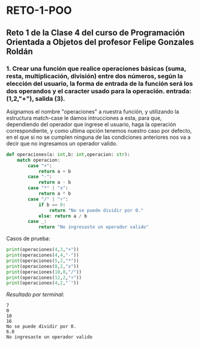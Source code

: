# RETO-1-POO
## Reto 1 de la Clase 4 del curso de Programación Orientada a Objetos del profesor Felipe Gonzales Roldán
### 1. Crear una función que realice operaciones básicas (suma, resta, multiplicación, división) entre dos números, según la elección del usuario, la forma de entrada de la función será los dos operandos y el caracter usado para la operación. entrada: (1,2,"+"), salida (3).
Asignamos el nombre "operaciones" a nuestra función, y utilizando la estructura match-case le damos intrucciones a esta, para que, dependiendo del operador que ingrese el usuario, haga la operación correspondiente, y como ultima opción tenemos nuestro caso por defecto, en el que si no se cumplen ninguna de las condiciones anteriores nos va a decir que no ingresamos un operador valido.
```python
def operaciones(a: int,b: int,operacion: str):
    match operacion:
        case "+":
            return a + b
        case "-":
            return a - b
        case "*" | "x":
            return a * b
        case "/" | "÷":
            if b == 0:
                return "No se puede dividir por 0."
            else: return a / b
        case _:
            return "No ingresaste un operador valido"
```
Casos de prueba:
```python
print(operaciones(4,3,"+"))
print(operaciones(4,4,"-"))
print(operaciones(5,2,"*"))
print(operaciones(8,2,"x"))
print(operaciones(10,0,"/"))
print(operaciones(12,2,"÷"))
print(operaciones(4,2,"´"))
```
*Resultado por terminal:*
```
7
0
10
16
No se puede dividir por 0.
6.0
No ingresaste un operador valido
```
